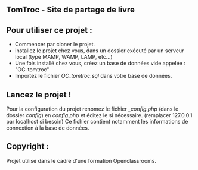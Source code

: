 ## TomTroc - Site de partage de livre

## Pour utiliser ce projet : 

- Commencer par cloner le projet. 
- installez le projet chez vous, dans un dossier exécuté par un serveur local (type MAMP, WAMP, LAMP, etc...)
- Une fois installé chez vous, créez un base de données vide appelée : "OC-tomtroc"
- Importez le fichier _OC_tomtroc.sql_ dans votre base de données.

## Lancez le projet ! 

Pour la configuration du projet renomez le fichier _\_config.php_ (dans le dossier _config_) en _config.php_ et éditez le si nécessaire. (remplacer 127.0.0.1 par localhost si besoin)
Ce fichier contient notamment les informations de connextion à la base de données.

## Copyright : 

Projet utilisé dans le cadre d'une formation Openclassrooms. 
